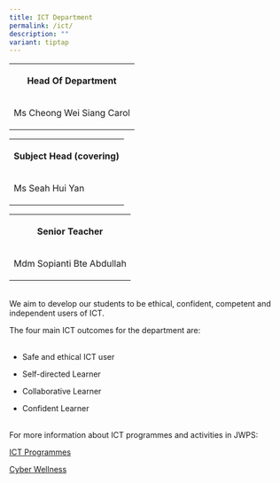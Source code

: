 ```yaml
---
title: ICT Department
permalink: /ict/
description: ""
variant: tiptap
---
```

<table>
<tbody>
<tr>
<th rowspan="1" colspan="1">
<p>Head Of Department</p>
</th>
</tr>
<tr>
<td rowspan="1" colspan="1">
<p>Ms&nbsp;Cheong Wei Siang&nbsp;Carol</p>
</td>
</tr>
</tbody>
</table>
<table>
<tbody>
<tr>
<th rowspan="1" colspan="1">
<p>Subject Head (covering)</p>
</th>
</tr>
<tr>
<td rowspan="1" colspan="1">
<p>Ms Seah Hui Yan</p>
</td>
</tr>
</tbody>
</table>
<table>
<tbody>
<tr>
<th rowspan="1" colspan="1">
<p>Senior Teacher</p>
</th>
</tr>
<tr>
<td rowspan="1" colspan="1">
<p>Mdm Sopianti Bte Abdullah</p>
</td>
</tr>
</tbody>
</table>
<p>
<br>We aim to develop our students to be ethical, confident, competent and
independent users of ICT.
<br>
</p>
<p>The four main ICT outcomes for the department are:
<br>
<br>
</p>
<ul data-tight="true" class="tight">
<li>
<p>Safe and ethical ICT user</p>
</li>
<li>
<p>Self-directed Learner</p>
</li>
<li>
<p>Collaborative Learner</p>
</li>
<li>
<p>Confident Learner</p>
</li>
</ul>
<p>
<br>For more information about ICT programmes and activities in JWPS:</p>
<p><a href="/ICTprog" rel="noopener noreferrer nofollow" target="_blank">ICT Programmes</a>
</p>
<p><a href="/Cyberwellness" rel="noopener noreferrer nofollow" target="_blank">Cyber Wellness</a>
</p>